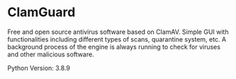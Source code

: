# ClamGuard
Free and open source antivirus software based on ClamAV.
Simple GUI with functionalities including different types of scans, quarantine system, etc. A background process of the engine is always running to check for viruses and other malicious software.


Python Version: 3.8.9
